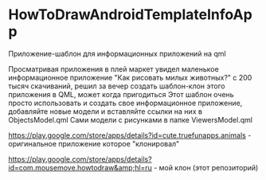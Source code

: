 # HowToDrawAndroidTemplateInfoApp
Приложение-шаблон для информационных приложений на qml 

Просматривая приложения в  плей маркет увидел маленькое информационное приложение "Как рисовать милых животных?" с 200 тысяч скачиваний, решил за вечер создать шаблон-клон этого приложения в QML, может когда пригодиться
Этот шаблон очень просто использовать и создать свое информационное приложение, добавляйте новые модели и вставляйте ссылки на них в ObjectsModel.qml
Cами модели с рисунками в папке ViewersModel.qml


https://play.google.com/store/apps/details?id=cute.truefunapps.animals - оригинальное приложение которое "клонировал"

https://play.google.com/store/apps/details?id=com.mousemove.howtodraw&amp;hl=ru - мой клон (этот репозиторий)
